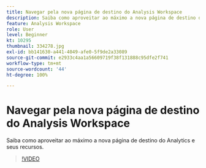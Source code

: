 ```yaml
---
title: Navegar pela nova página de destino do Analysis Workspace
description: Saiba como aproveitar ao máximo a nova página de destino do Analytics e seus recursos.
feature: Analysis Workspace
role: User
level: Beginner
kt: 10295
thumbnail: 334278.jpg
exl-id: bb141630-a441-4049-afe0-5f9de2a33089
source-git-commit: e2933c4aa1a56609719f38f131888c95dfe2f741
workflow-type: tm+mt
source-wordcount: '44'
ht-degree: 100%

---
```


# Navegar pela nova página de destino do Analysis Workspace

Saiba como aproveitar ao máximo a nova página de destino do Analytics e seus recursos.

>[!VIDEO](https://video.tv.adobe.com/v/3409141/?quality=12&learn=on&captions=por_br)
